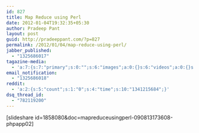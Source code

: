 ```yaml
---
id: 827
title: Map Reduce using Perl
date: 2012-01-04T19:32:35+05:30
author: Pradeep Pant
layout: post
guid: http://pradeeppant.com/?p=827
permalink: /2012/01/04/map-reduce-using-perl/
jabber_published:
  - "1325686017"
tagazine-media:
  - 'a:7:{s:7:"primary";s:0:"";s:6:"images";a:0:{}s:6:"videos";a:0:{}s:11:"image_count";s:1:"0";s:6:"author";s:7:"1995146";s:7:"blog_id";s:7:"1919664";s:9:"mod_stamp";s:19:"2012-01-04 10:12:54";}'
email_notification:
  - "1325686018"
reddit:
  - 'a:2:{s:5:"count";s:1:"0";s:4:"time";s:10:"1341215684";}'
dsq_thread_id:
  - "782119200"
---
```

[slideshare id=1858080&doc=mapreduceusingperl-090813173608-phpapp02]